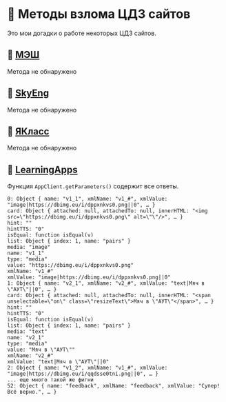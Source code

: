 # 🤖 Методы взлома ЦДЗ сайтов
Это мои догадки о работе некоторых ЦДЗ сайтов.

## 📕 [МЭШ](https://uchebnik.mos.ru)
Метода не обнаружено

## 📕 [SkyEng](https://skyeng.ru)
Метода не обнаружено

## 📕 [ЯКласс](https://yaklass.ru)
Метода не обнаружено

## 📕 [LearningApps](https://learningapps.org)
Функция `AppClient.getParameters()` содержит все ответы.
```
0: Object { name: "v1_1", xmlName: "v1_#", xmlValue: "image|https://dbimg.eu/i/dppxnkvs0.png||0", … }
card: Object { attached: null, attachedTo: null, innerHTML: "<img src=\"https://dbimg.eu/i/dppxnkvs0.png\" alt=\"\"/>", … }
hint: ""
hintTTS: "0"
isEqual: function isEqual(v)
list: Object { index: 1, name: "pairs" }
media: "image"
name: "v1_1"
type: "media"
value: "https://dbimg.eu/i/dppxnkvs0.png"
xmlName: "v1_#"
xmlValue: "image|https://dbimg.eu/i/dppxnkvs0.png||0"
1: Object { name: "v2_1", xmlName: "v2_#", xmlValue: "text|Мяч в \"АУТ\"||0", … }
card: Object { attached: null, attachedTo: null, innerHTML: "<span unselectable=\"on\" class=\"resizeText\">Мяч в \"АУТ\"</span>", … }
hint: ""
hintTTS: "0"
isEqual: function isEqual(v)
list: Object { index: 1, name: "pairs" }
media: "text"
name: "v2_1"
type: "media"
value: "Мяч в \"АУТ\""
xmlName: "v2_#"
xmlValue: "text|Мяч в \"АУТ\"||0"
2: Object { name: "v1_2", xmlName: "v1_#", xmlValue: "image|https://dbimg.eu/i/qqdsse0tni.png||0", … }
... еще много такой же фигни
52: Object { name: "feedback", xmlName: "feedback", xmlValue: "Супер! Всё верно.", … }
```
